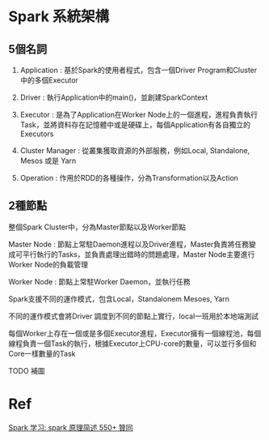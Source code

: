# Spark 系統架構

## 5個名詞
1. Application : 基於Spark的使用者程式，包含一個Driver Program和Cluster中的多個Executor

2. Driver : 執行Application中的main()，並創建SparkContext

3. Executor : 是為了Application在Worker Node上的一個進程，進程負責執行Task，並將資料存在記憶體中或是硬碟上，每個Application有各自獨立的Executors

4. Cluster Manager : 從叢集獲取資源的外部服務，例如Local, Standalone, Mesos 或是 Yarn

5. Operation : 作用於RDD的各種操作，分為Transformation以及Action

## 2種節點

整個Spark Cluster中，分為Master節點以及Worker節點

Master Node : 節點上常駐Daemon進程以及Driver進程，Master負責將任務變成可平行執行的Tasks，並負責處理出錯時的問題處理，Master Node主要進行Worker Node的負載管理

Worker Node : 節點上常駐Worker Daemon，並執行任務

Spark支援不同的運作模式，包含Local，Standalonem Mesoes, Yarn

不同的運作模式會將Driver 調度到不同的節點上實行，local一班用於本地端測試

每個Worker上存在一個或是多個Executor進程，Executor擁有一個線程池，每個線程負責一個Task的執行，根據Executor上CPU-core的數量，可以並行多個和Core一樣數量的Task

TODO 補圖

# Ref

[Spark 学习: spark 原理简述 550+ 贊同](https://zhuanlan.zhihu.com/p/34436165)